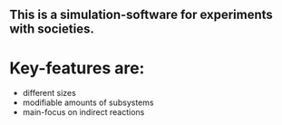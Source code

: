 ## This is a simulation-software for experiments with societies.
# Key-features are:
- different sizes 
- modifiable amounts of subsystems
- main-focus on indirect reactions
